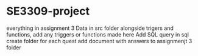 # SE3309-project
everything in assignment 3
Data in src folder alongside trigers and functions, add any triggers or functions made here
Add SQL query in sql create folder for each quest
add document with answers to assignmenjt 3 folder

